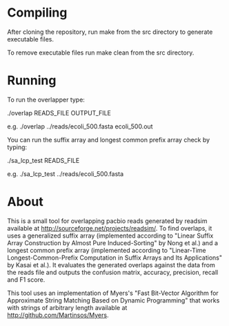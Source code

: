 Compiling
=========

After cloning the repository, run make from the src directory to generate executable files.

To remove executable files run make clean from the src directory.


Running
=======

To run the overlapper type:

./overlap READS_FILE OUTPUT_FILE

e.g. ./overlap ../reads/ecoli_500.fasta ecoli_500.out

You can run the suffix array and longest common prefix array check by typing:

./sa_lcp_test READS_FILE

e.g. ./sa_lcp_test ../reads/ecoli_500.fasta


About
=====

This is a small tool for overlapping pacbio reads generated by readsim available at http://sourceforge.net/projects/readsim/. To find overlaps, it uses a generalized suffix array (implemented according to "Linear Suffix Array Construction by Almost Pure Induced-Sorting" by Nong et al.) and a longest common prefix array (implemented according to "Linear-Time Longest-Common-Prefix Computation in Suffix Arrays and Its Applications" by Kasai et al.). It evaluates the generated overlaps against the data from the reads file and outputs the confusion matrix, accuracy, precision, recall and F1 score.

This tool uses an implementation of Myers's "Fast Bit-Vector Algorithm for Approximate String Matching Based on Dynamic Programming" that works with strings of arbitrary length available at http://github.com/Martinsos/Myers.
